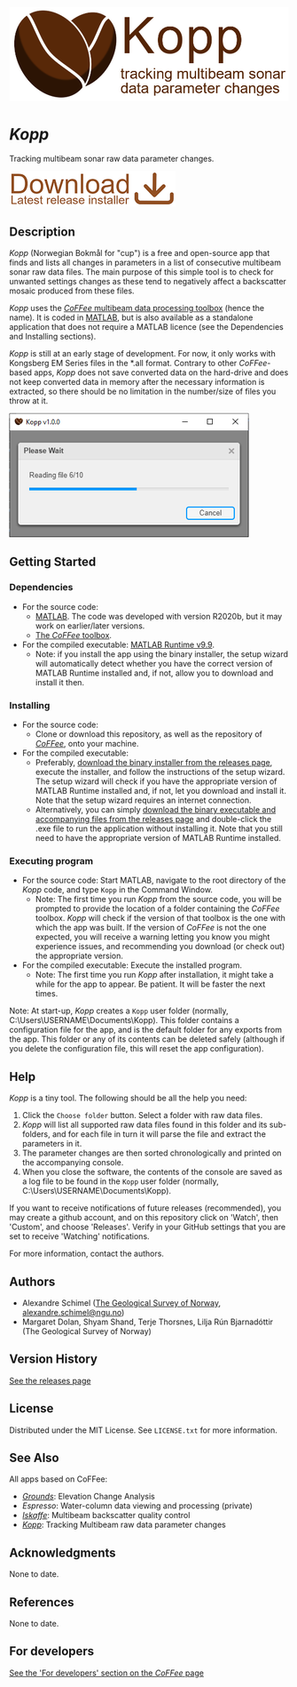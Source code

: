 ![](https://github.com/alexschimel/Kopp/blob/5bf1a840f9f4ee763398f8de36c96f08861ef4e7/Kopp_resources/kopp_banner.png)

# *Kopp* 

Tracking multibeam sonar raw data parameter changes.

[![](https://github.com/alexschimel/Kopp/blob/29931f45e747c7f5eafef3ce6894e0131ae5f1ee/Kopp_resources/download.png)](https://github.com/alexschimel/Kopp/releases/download/v1.0.0/Kopp_v100_setup.exe)

## Description

*Kopp* (Norwegian Bokmål for "cup") is a free and open-source app that finds and lists all changes in parameters in a list of consecutive multibeam sonar raw data files. The main purpose of this simple tool is to check for unwanted settings changes as these tend to negatively affect a backscatter mosaic produced from these files. 

*Kopp* uses the [*CoFFee* multibeam data processing toolbox](https://github.com/alexschimel/CoFFee) (hence the name). It is coded in [MATLAB](https://www.mathworks.com/products/matlab.html), but is also available as a standalone application that does not require a MATLAB licence (see the Dependencies and Installing sections).

*Kopp* is still at an early stage of development. For now, it only works with Kongsberg EM Series files in the \*.all format. Contrary to other *CoFFee*-based apps, *Kopp* does not save converted data on the hard-drive and does not keep converted data in memory after the necessary information is extracted, so there should be no limitation in the number/size of files you throw at it.

![](https://github.com/alexschimel/Kopp/blob/55ed0917771641ac21207f6566924e4cf995908f/Kopp_resources/screenshot_Kopp_v100.png)

## Getting Started

### Dependencies

* For the source code:
  * [MATLAB](https://www.mathworks.com/products/matlab.html). The code was developed with version R2020b, but it may work on earlier/later versions.
  * [The *CoFFee* toolbox](https://github.com/alexschimel/CoFFee).
* For the compiled executable: [MATLAB Runtime v9.9](https://www.mathworks.com/products/compiler/matlab-runtime.html).
  * Note: if you install the app using the binary installer, the setup wizard will automatically detect whether you have the correct version of MATLAB Runtime installed and, if not, allow you to download and install it then.

### Installing

* For the source code: 
  * Clone or download this repository, as well as the repository of [*CoFFee*](https://github.com/alexschimel/CoFFee), onto your machine.
* For the compiled executable: 
  * Preferably, [download the binary installer from the releases page](https://github.com/alexschimel/Kopp/releases), execute the installer, and follow the instructions of the setup wizard. The setup wizard will check if you have the appropriate version of MATLAB Runtime installed and, if not, let you download and install it. Note that the setup wizard requires an internet connection.
  * Alternatively, you can simply [download the binary executable and accompanying files from the releases page](https://github.com/alexschimel/Kopp/releases) and double-click the .exe file to run the application without installing it. Note that you still need to have the appropriate version of MATLAB Runtime installed.

### Executing program

* For the source code: Start MATLAB, navigate to the root directory of the *Kopp* code, and type `Kopp` in the Command Window.
  * Note: The first time you run *Kopp* from the source code, you will be prompted to provide the location of a folder containing the *CoFFee* toolbox. *Kopp* will check if the version of that toolbox is the one with which the app was built. If the version of *CoFFee* is not the one expected, you will receive a warning letting you know you might experience issues, and recommending you download (or check out) the appropriate version.
* For the compiled executable: Execute the installed program.
  * Note: The first time you run *Kopp* after installation, it might take a while for the app to appear. Be patient. It will be faster the next times.

Note: At start-up, *Kopp* creates a `Kopp` user folder (normally, C:\Users\USERNAME\Documents\Kopp). This folder contains a configuration file for the app, and is the default folder for any exports from the app. This folder or any of its contents can be deleted safely (although if you delete the configuration file, this will reset the app configuration).

## Help

*Kopp* is a tiny tool. The following should be all the help you need:
1. Click the `Choose folder` button. Select a folder with raw data files. 
2. *Kopp* will list all supported raw data files found in this folder and its sub-folders, and for each file in turn it will parse the file and extract the parameters in it.
3. The parameter changes are then sorted chronologically and printed on the accompanying console.
4. When you close the software, the contents of the console are saved as a log file to be found in the `Kopp` user folder (normally, C:\Users\USERNAME\Documents\Kopp).

If you want to receive notifications of future releases (recommended), you may create a github account, and on this repository click on 'Watch', then 'Custom', and choose 'Releases'. Verify in your GitHub settings that you are set to receive 'Watching' notifications.

For more information, contact the authors.

## Authors

* Alexandre Schimel ([The Geological Survey of Norway](https://www.ngu.no), alexandre.schimel@ngu.no)
* Margaret Dolan, Shyam Shand, Terje Thorsnes, Lilja Rún Bjarnadóttir (The Geological Survey of Norway)

## Version History

[See the releases page](https://github.com/alexschimel/Kopp/releases)

## License

Distributed under the MIT License. See `LICENSE.txt` for more information.

## See Also

All apps based on CoFFee:
* [*Grounds*](https://github.com/alexschimel/Grounds): Elevation Change Analysis
* *Espresso*: Water-column data viewing and processing (private)
* [*Iskaffe*](https://github.com/alexschimel/Iskaffe): Multibeam backscatter quality control
* [*Kopp*](https://github.com/alexschimel/Kopp): Tracking Multibeam raw data parameter changes

## Acknowledgments

None to date.

## References 

None to date.

## For developers

[See the 'For developers' section on the *CoFFee* page](https://github.com/alexschimel/CoFFee)
